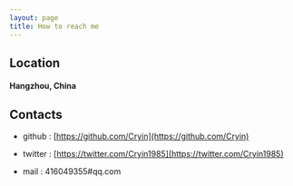 ```yaml
--- 
layout: page
title: How to reach me
---
```



## Location

#### Hangzhou, China

## Contacts

- github : [https://github.com/Cryin](https://github.com/Cryin)

- twitter : [https://twitter.com/Cryin1985](https://twitter.com/Cryin1985)

- mail : 416049355#qq.com

